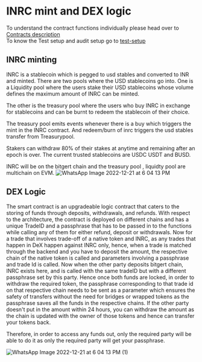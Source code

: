 # INRC mint and DEX logic 
To understand the contract functions individually please head over to [Contracts description](contracts/README.md)</br>
To know the Test setup and audit setup go to [test-setup](test/readME.md)

## INRC minting
INRC is a stablecoin which is pegged to usd stables and converted to INR and minted.
There are two pools where the USD stablecoins go into.
One is a Liquidity pool where the users stake their USD stablecoins whose volume defines the maximum amount of INRC can be minted. 

The other is the treasury pool where the users who buy INRC in exchange for stablecoins and can be burnt to redeem the stablecoin of their choice.

The treasury pool emits events whenever there is a buy which triggers the mint in the INRC contract. And redeem/burn of inrc triggers the usd stables transfer from Treasurypool.

Stakers can withdraw 80% of their stakes at anytime and remaining after an epoch is over. 
The current trusted stablecoins are USDC USDT and BUSD.

INRC will be on the bitgert chain and the treasury pool , liquidty pool are multichain on EVM.
![WhatsApp Image 2022-12-21 at 6 04 13 PM](https://user-images.githubusercontent.com/81789395/208907078-1a14ec8a-202f-4a7a-a1e1-e0008366a934.jpeg)

## DEX Logic

The smart contract is an upgradeable logic contract that caters to the storing of funds through deposits, withdrawals, and refunds. With respect to the architecture, the contract is deployed on different chains and has a unique TradeID and a passphrase that has to be passed in to the functions while calling any of them for either refund, deposit or withdrawals.
Now for a trade that involves trade-off of a native token and INRC, as any trades that happen in DeX happen against INRC only, hence, when a trade is matched through the backend and you have to deposit the amount, the respective chain of the native token is called and parameters involving a passphrase and trade Id is called. Now when the other party deposits bitgert chain, INRC exists here, and is called with the same tradeID but with a different passphrase set by this party. Hence once both funds are locked, in order to withdraw the required token, the passphrase corresponding to that trade id on that respective chain needs to be sent as a parameter which ensures the safety of transfers without the need for bridges or wrapped tokens as the passphrase saves all the funds in the respective chains. If the other party doesn't put in the amount within 24 hours, you can withdraw the amount as the chain is updated with the owner of those tokens and hence can transfer your tokens back. 

Therefore, in order to access any funds out, only the required party will be able to do it as only the required party will get your passphrase. 

![WhatsApp Image 2022-12-21 at 6 04 13 PM (1)](https://user-images.githubusercontent.com/81789395/208906508-668febbc-be5c-4935-ac42-a20734d14e9f.jpeg)
